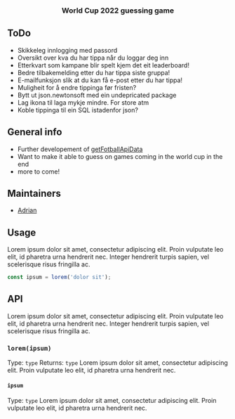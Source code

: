 <h3 align="center">World Cup 2022 guessing game</h3>

## ToDo
* Skikkeleg innlogging med passord
* Oversikt over kva du har tippa når du loggar deg inn
* Etterkvart som kampane blir spelt kjem det eit leaderboard!
* Bedre tilbakemelding etter du har tippa siste gruppa!
* E-mailfunksjon slik at du kan få e-post etter du har tippa!
* Muligheit for å endre tippinga før fristen?
* Bytt ut json.newtonsoft med ein undepricated package
* Lag ikona til laga mykje mindre. For store atm
* Koble tippinga til ein SQL istadenfor json?


## General info
* Further developement of [getFotballApiData](https://github.com/Vigdals/getFotballApiData)
* Want to make it able to guess on games coming in the world cup in the end
* more to come!

## Maintainers
* [Adrian](https://github.com/vigdals)

## Usage
Lorem ipsum dolor sit amet, consectetur adipiscing elit. Proin vulputate leo elit, id pharetra urna hendrerit nec. Integer hendrerit turpis sapien, vel scelerisque risus fringilla ac.
```javascript
const ipsum = lorem('dolor sit');
```
## API
Lorem ipsum dolor sit amet, consectetur adipiscing elit. Proin vulputate leo elit, id pharetra urna hendrerit nec. Integer hendrerit turpis sapien, vel scelerisque risus fringilla ac.
### `lorem(ipsum)`
Type: `type`
Returns: `type`
Lorem ipsum dolor sit amet, consectetur adipiscing elit. Proin vulputate leo elit, id pharetra urna hendrerit nec.
#### `ipsum`
Type: `type`
Lorem ipsum dolor sit amet, consectetur adipiscing elit. Proin vulputate leo elit, id pharetra urna hendrerit nec.
